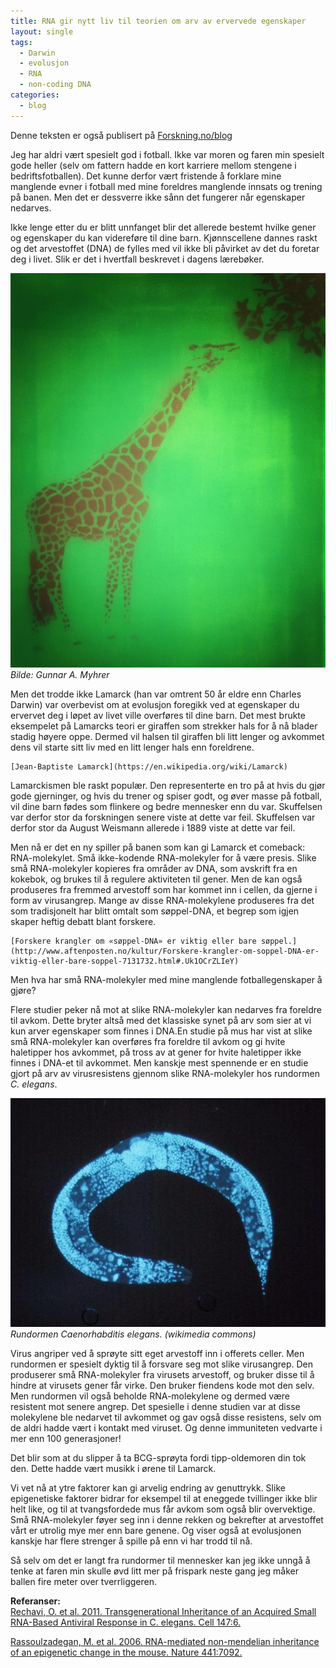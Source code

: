 ```yaml
---
title: RNA gir nytt liv til teorien om arv av ervervede egenskaper
layout: single
tags:
  - Darwin
  - evolusjon
  - RNA
  - non-coding DNA
categories:
  - blog
---
```


Denne teksten er også publisert på [Forskning.no/blog](http://www.forskning.no/blog/jonbrate/)


Jeg har aldri vært spesielt god i fotball. Ikke var moren og faren min spesielt gode heller (selv om fattern hadde en kort karriere mellom stengene i bedriftsfotballen). Det kunne derfor vært fristende å forklare mine manglende evner i fotball med mine foreldres manglende innsats og trening på banen. Men det er dessverre ikke sånn det fungerer når egenskaper nedarves.
 
Ikke lenge etter du er blitt unnfanget blir det allerede bestemt hvilke gener og egenskaper du kan videreføre til dine barn. Kjønnscellene dannes raskt og det arvestoffet (DNA) de fylles med vil ikke bli påvirket av det du foretar deg i livet. Slik er det i hvertfall beskrevet i dagens lærebøker.

![giraff][1]  
*Bilde: Gunnar A. Myhrer*

Men det trodde ikke Lamarck (han var omtrent 50 år eldre enn Charles Darwin) var overbevist om at evolusjon foregikk ved at egenskaper du ervervet deg i løpet av livet ville overføres til dine barn. Det mest brukte eksempelet på Lamarcks teori er giraffen som strekker hals for å nå blader stadig høyere oppe. Dermed vil halsen til giraffen bli litt lenger og avkommet dens vil starte sitt liv med en litt lenger hals enn foreldrene.

    [Jean-Baptiste Lamarck](https://en.wikipedia.org/wiki/Lamarck)

Lamarckismen ble raskt populær. Den representerte en tro på at hvis du gjør gode gjerninger, og hvis du trener og spiser godt, og øver masse på fotball, vil dine barn fødes som flinkere og bedre mennesker enn du var. Skuffelsen var derfor stor da forskningen senere viste at dette var feil. Skuffelsen var derfor stor da August Weismann allerede i 1889 viste at dette var feil.

Men nå er det en ny spiller på banen som kan gi Lamarck et comeback: RNA-molekylet. Små ikke-kodende RNA-molekyler for å være presis. Slike små RNA-molekyler kopieres fra områder av DNA, som avskrift fra en kokebok, og brukes til å regulere aktiviteten til gener. Men de kan også produseres fra fremmed arvestoff som har kommet inn i cellen, da gjerne i form av virusangrep. Mange av disse RNA-molekylene produseres fra det som tradisjonelt har blitt omtalt som søppel-DNA, et begrep som igjen skaper heftig debatt blant forskere.

    [Forskere krangler om «søppel-DNA» er viktig eller bare søppel.](http://www.aftenposten.no/kultur/Forskere-krangler-om-soppel-DNA-er-viktig-eller-bare-soppel-7131732.html#.Uk1OCrZLIeY)


Men hva har små RNA-molekyler med mine manglende fotballegenskaper å gjøre?

Flere studier peker nå mot at slike RNA-molekyler kan nedarves fra foreldre til avkom. Dette bryter altså med det klassiske synet på arv som sier at vi kun arver egenskaper som finnes i DNA.En studie på mus har vist at slike små RNA-molekyler kan overføres fra foreldre til avkom og gi hvite haletipper hos avkommet, på tross av at gener for hvite haletipper ikke finnes i DNA-et til avkommet. Men kanskje mest spennende er en studie gjort på arv av virusresistens gjennom slike RNA-molekyler hos rundormen *C. elegans*.

![Celegans][2]  
*Rundormen Caenorhabditis elegans. (wikimedia commons)*  

Virus angriper ved å sprøyte sitt eget arvestoff inn i offerets celler. Men rundormen er spesielt dyktig til å forsvare seg mot slike virusangrep. Den produserer små RNA-molekyler fra virusets arvestoff, og bruker disse til å hindre at virusets gener får virke. Den bruker fiendens kode mot den selv. Men rundormen vil også beholde RNA-molekylene og dermed være resistent mot senere angrep. Det spesielle i denne studien var at disse molekylene ble nedarvet til avkommet og gav også disse resistens, selv om de aldri hadde vært i kontakt med viruset. Og denne immuniteten vedvarte i mer enn 100 generasjoner!

Det blir som at du slipper å ta BCG-sprøyta fordi tipp-oldemoren din tok den. Dette hadde vært musikk i ørene til Lamarck.

Vi vet nå at ytre faktorer kan gi arvelig endring av genuttrykk. Slike epigenetiske faktorer bidrar for eksempel til at eneggede tvillinger ikke blir helt like, og til at tvangsfordede mus får avkom som også blir overvektige. Små RNA-molekyler føyer seg inn i denne rekken og bekrefter at arvestoffet vårt er utrolig mye mer enn bare genene. Og viser også at evolusjonen kanskje har flere strenger å spille på enn vi har trodd til nå.

Så selv om det er langt fra rundormer til mennesker kan jeg ikke unngå å tenke at faren min skulle øvd litt mer på frispark neste gang jeg måker ballen fire meter over tverrliggeren.

**Referanser:**  
[Rechavi, O. et al. 2011. Transgenerational Inheritance of an Acquired Small RNA-Based Antiviral Response in C. elegans. Cell 147:6.](http://www.cell.com/abstract/S0092-8674%2811%2901341-9)

[Rassoulzadegan, M. et al. 2006. RNA-mediated non-mendelian inheritance of an epigenetic change in the mouse. Nature 441:7092.](http://www.nature.com/nature/journal/v441/n7092/abs/nature04674.html)

[1]: /images/Giraff-Gunnar-A-Myhrer.jpg
[2]: /images/800px-Caenorhabditis_elegans.jpg
